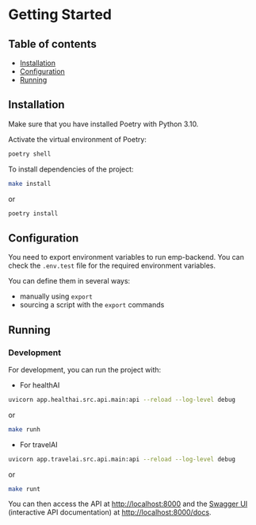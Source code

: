 # Getting Started

## Table of contents
* [Installation](#installation)
* [Configuration](#configuration)
* [Running](#running)

## Installation

Make sure that you have installed Poetry with Python 3.10.

Activate the virtual environment of Poetry:
```bash
poetry shell
```

To install dependencies of the project:
```bash
make install
```

or

```bash
poetry install
```

## Configuration

You need to export environment variables to run emp-backend.
You can check the `.env.test` file for the required environment variables.

You can define them in several ways:

  * manually using `export`
  * sourcing a script with the `export` commands

## Running

### Development

For development, you can run the project with:

- For healthAI
```bash
uvicorn app.healthai.src.api.main:api --reload --log-level debug
```

or

```bash
make runh
```

- For travelAI
```bash
uvicorn app.travelai.src.api.main:api --reload --log-level debug
```

or

```bash
make runt
```

You can then access the API at <http://localhost:8000> and the [Swagger UI](https://swagger.io/tools/swagger-ui/) (interactive API documentation) at <http://localhost:8000/docs>.
